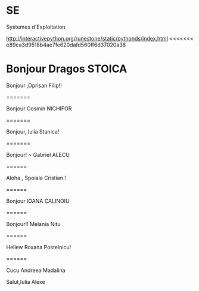 SE
==

Systemes d'Exploitation


http://interactivepython.org/runestone/static/pythonds/index.html
<<<<<<< e89ca3d9518b4ae7fe620dafd560ff6d37020a38

Bonjour Dragos STOICA
=======

Bonjour ,Oprisan Filip!!

=======


Bonjour Cosmin NICHIFOR

=======

Bonjour, Iulia Stanica!

=======

Bonjour! ~ Gabriel ALECU

======

Aloha , Spoiala Cristian !

======

Bonjour IOANA CALINOIU

======

Bonjour!! Melania Nitu

======

Hellew Roxana Postelnicu!

======

Cucu Andreea Madalina

Salut,Iulia Alexe